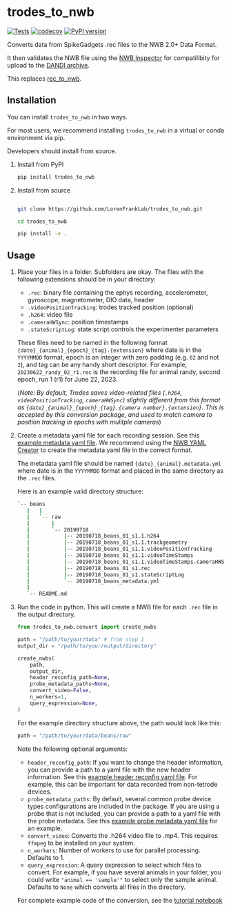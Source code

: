 # trodes_to_nwb

[![Tests](https://github.com/LorenFrankLab/trodes_to_nwb/actions/workflows/test_package_build.yml/badge.svg)](https://github.com/LorenFrankLab/trodes_to_nwb/actions/workflows/test_package_build.yml)
[![codecov](https://codecov.io/gh/LorenFrankLab/trodes_to_nwb/branch/main/graph/badge.svg?token=ZY6X3HSRHE)](https://codecov.io/gh/LorenFrankLab/trodes_to_nwb)
[![PyPI version](https://badge.fury.io/py/trodes-to-nwb.svg)](https://badge.fury.io/py/trodes-to-nwb)

Converts data from SpikeGadgets .rec files to the NWB 2.0+ Data Format.

It then validates the NWB file using the [NWB Inspector](https://github.com/NeurodataWithoutBorders/nwbinspector) for compatilibity for upload to the [DANDI archive](https://dandiarchive.org/).

This replaces [rec_to_nwb](https://github.com/LorenFrankLab/rec_to_nwb).

## Installation

You can install `trodes_to_nwb` in two ways.

For most users, we recommend installing `trodes_to_nwb` in a virtual or conda environment via pip.

Developers should install from source.

1. Install from PyPI

    ```bash
    pip install trodes_to_nwb
    ```

2. Install from source

    ```bash

    git clone https://github.com/LorenFrankLab/trodes_to_nwb.git

    cd trodes_to_nwb

    pip install -e .
    ```

## Usage

1. Place your files in a folder. Subfolders are okay. The files with the following extensions should be in your directory:
    + `.rec`: binary file containing the ephys recording, accelerometer, gyroscope, magnetometer, DIO data, header
    + `.videoPositionTracking`:  trodes tracked position (optional)
    + `.h264`: video file
    + `.cameraHWSync`: position timestamps
    + `.stateScriptLog`: state script controls the experimenter parameters

    These files need to be named in the following format `{date}_{animal}_{epoch}_{tag}.{extension}` where date is in the `YYYYMMDD` format, epoch is an integer with zero padding (e.g. `02` and not `2`), and tag can be any handy short descriptor. For example, `20230622_randy_02_r1.rec` is the recording file for animal randy, second epoch, run 1 (r1) for June 22, 2023.

    (*Note: By default, Trodes saves video-related files (`.h264`, `videoPositionTracking`, `cameraHWSync`) slightly different from this format as `{date}_{animal}_{epoch}_{tag}.{camera number}.{extension}`. This is accepted by this conversion package, and used to match camera to position tracking in epochs with mulitple cameras*)

2. Create a metadata yaml file for each recording session. See this [example metadata yaml file](src/trodes_to_nwb/tests/test_data/20230622_sample_metadata.yml). We recommend using the [NWB YAML Creator](https://lorenfranklab.github.io/rec_to_nwb_yaml_creator/) to create the metadata yaml file in the correct format.

    The metadata yaml file should be named `{date}_{animal}.metadata.yml` where date is in the `YYYYMMDD` format and placed in the same directory as the `.rec` files.

    Here is an example valid directory structure:

    ```bash
   `-- beans
       |   |
       |   `-- raw
       |       |
       |       `-- 20190718
       |           |-- 20190718_beans_01_s1.1.h264
       |           |-- 20190718_beans_01_s1.1.trackgeometry
       |           |-- 20190718_beans_01_s1.1.videoPositionTracking
       |           |-- 20190718_beans_01_s1.1.videoTimeStamps
       |           |-- 20190718_beans_01_s1.1.videoTimeStamps.cameraHWSync
       |           |-- 20190718_beans_01_s1.rec
       |           |-- 20190718_beans_01_s1.stateScriptLog
       |           `-- 20190718_beans_metadata.yml
       |
       `-- README.md
    ```

3. Run the code in python. This will create a NWB file for each `.rec` file in the output directory.

    ```python
    from trodes_to_nwb.convert import create_nwbs

    path = "/path/to/your/data" # from step 1
    output_dir = "/path/to/your/output/directory"

    create_nwbs(
        path,
        output_dir,
        header_reconfig_path=None,
        probe_metadata_paths=None,
        convert_video=False,
        n_workers=1,
        query_expression=None,
    )
    ```

    For the example directory structure above, the path would look like this:

    ```python
    path = "/path/to/your/data/beans/raw"
    ```

    Note the following optional arguments:
    + `header_reconfig_path`: If you want to change the header information, you can provide a path to a yaml file with the new header information. See this [example header reconfig yaml file](src/trodes_to_nwb/tests/test_data/reconfig_probeDevice.trodesconf). For example, this can be important for data recorded from non-tetrode devices.
    + `probe_metadata_paths`: By default, several common probe device types configurations are included in the package. If you are using a probe that is not included, you can provide a path to a yaml file with the probe metadata. See this [example probe metadata yaml file](src/trodes_to_nwb/probe_metadata/128c-4s6mm6cm-15um-26um-sl.yml) for an example.
    + `convert_video`: Converts the .h264 video file to .mp4. This requires `ffmpeg` to be installed on your system.
    + `n_workers`: Number of workers to use for parallel processing. Defaults to 1.
    + `query_expression`: A query expression to select which files to convert. For example, if you have several animals in your folder, you could write `"animal == 'sample'"` to select only the sample animal. Defaults to `None` which converts all files in the directory.

    For complete example code of the conversion, see the [tutorial notebook](notebooks/conversion_tutorial.ipynb)
